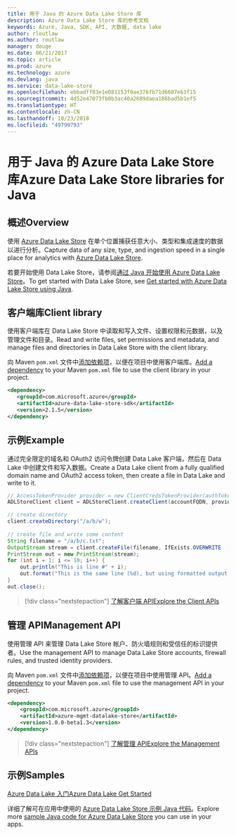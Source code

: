 ```yaml
---
title: 用于 Java 的 Azure Data Lake Store 库
description: Azure Data Lake Store 库的参考文档
keywords: Azure, Java, SDK, API, 大数据, data lake
author: rloutlaw
ms.author: routlaw
manager: douge
ms.date: 06/21/2017
ms.topic: article
ms.prod: azure
ms.technology: azure
ms.devlang: java
ms.service: data-lake-store
ms.openlocfilehash: ebbadff83e1e081153f0ae376fb71d6607e63f15
ms.sourcegitcommit: 4d52e47073fb0b3ac40a2689daea186bad5b1ef5
ms.translationtype: HT
ms.contentlocale: zh-CN
ms.lasthandoff: 10/23/2018
ms.locfileid: "49799793"
---
```

# <a name="azure-data-lake-store-libraries-for-java"></a><span data-ttu-id="730e1-104">用于 Java 的 Azure Data Lake Store 库</span><span class="sxs-lookup"><span data-stu-id="730e1-104">Azure Data Lake Store libraries for Java</span></span>

## <a name="overview"></a><span data-ttu-id="730e1-105">概述</span><span class="sxs-lookup"><span data-stu-id="730e1-105">Overview</span></span>

<span data-ttu-id="730e1-106">使用 [Azure Data Lake Store](/azure/data-lake-store/data-lake-store-overview) 在单个位置捕获任意大小、类型和集成速度的数据以进行分析。</span><span class="sxs-lookup"><span data-stu-id="730e1-106">Capture data of any size, type, and ingestion speed in a single place for analytics with [Azure Data Lake Store](/azure/data-lake-store/data-lake-store-overview).</span></span>

<span data-ttu-id="730e1-107">若要开始使用 Data Lake Store，请参阅[通过 Java 开始使用 Azure Data Lake Store](/azure/data-lake-store/data-lake-store-get-started-java-sdk)。</span><span class="sxs-lookup"><span data-stu-id="730e1-107">To get started with Data Lake Store, see [Get started with Azure Data Lake Store using Java](/azure/data-lake-store/data-lake-store-get-started-java-sdk).</span></span>


## <a name="client-library"></a><span data-ttu-id="730e1-108">客户端库</span><span class="sxs-lookup"><span data-stu-id="730e1-108">Client library</span></span>

<span data-ttu-id="730e1-109">使用客户端库在 Data Lake Store 中读取和写入文件、设置权限和元数据，以及管理文件和目录。</span><span class="sxs-lookup"><span data-stu-id="730e1-109">Read and write files, set permissions and metadata, and manage files and directories in Data Lake Store with the client library.</span></span>

<span data-ttu-id="730e1-110">向 Maven `pom.xml` 文件中[添加依赖项](https://maven.apache.org/guides/getting-started/index.html#How_do_I_use_external_dependencies)，以便在项目中使用客户端库。</span><span class="sxs-lookup"><span data-stu-id="730e1-110">[Add a dependency](https://maven.apache.org/guides/getting-started/index.html#How_do_I_use_external_dependencies) to your Maven `pom.xml` file to use the client library in your project.</span></span>

```XML
<dependency>
   <groupId>com.microsoft.azure</groupId>
   <artifactId>azure-data-lake-store-sdk</artifactId>
   <version>2.1.5</version>
</dependency>
```   

## <a name="example"></a><span data-ttu-id="730e1-111">示例</span><span class="sxs-lookup"><span data-stu-id="730e1-111">Example</span></span>

<span data-ttu-id="730e1-112">通过完全限定的域名和 OAuth2 访问令牌创建 Data Lake 客户端，然后在 Data Lake 中创建文件和写入数据。</span><span class="sxs-lookup"><span data-stu-id="730e1-112">Create a Data Lake client from a fully qualified domain name and OAuth2 access token, then create a file in Data Lake and write to it.</span></span>

```java
// AccessTokenProvider provider = new ClientCredsTokenProvider(authTokenEndpoint, clientId, clientKey);
ADLStoreClient client = ADLStoreClient.createClient(accountFQDN, provider);

// create directory
client.createDirectory("/a/b/w");
        
// create file and write some content
String filename = "/a/b/c.txt";
OutputStream stream = client.createFile(filename, IfExists.OVERWRITE  );
PrintStream out = new PrintStream(stream);
for (int i = 1; i <= 10; i++) {
    out.println("This is line #" + i);
    out.format("This is the same line (%d), but using formatted output. %n", i);
}
out.close();
```

> [!div class="nextstepaction"]
> [<span data-ttu-id="730e1-113">了解客户端 API</span><span class="sxs-lookup"><span data-stu-id="730e1-113">Explore the Client APIs</span></span>](/java/api/overview/azure/datalakestore/client)


## <a name="management-api"></a><span data-ttu-id="730e1-114">管理 API</span><span class="sxs-lookup"><span data-stu-id="730e1-114">Management API</span></span>

<span data-ttu-id="730e1-115">使用管理 API 来管理 Data Lake Store 帐户、防火墙规则和受信任的标识提供者。</span><span class="sxs-lookup"><span data-stu-id="730e1-115">Use the management API to manage Data Lake Store accounts, firewall rules, and trusted identity providers.</span></span>

<span data-ttu-id="730e1-116">向 Maven `pom.xml` 文件中[添加依赖项](https://maven.apache.org/guides/getting-started/index.html#How_do_I_use_external_dependencies)，以便在项目中使用管理 API。</span><span class="sxs-lookup"><span data-stu-id="730e1-116">[Add a dependency](https://maven.apache.org/guides/getting-started/index.html#How_do_I_use_external_dependencies) to your Maven `pom.xml` file to use the management API in your project.</span></span>


```XML
<dependency>
    <groupId>com.microsoft.azure</groupId>
    <artifactId>azure-mgmt-datalake-store</artifactId>
    <version>1.0.0-beta1.3</version>
</dependency>
```

> [!div class="nextstepaction"]
> [<span data-ttu-id="730e1-117">了解管理 API</span><span class="sxs-lookup"><span data-stu-id="730e1-117">Explore the Management APIs</span></span>](/java/api/overview/azure/datalakestore/management)

## <a name="samples"></a><span data-ttu-id="730e1-118">示例</span><span class="sxs-lookup"><span data-stu-id="730e1-118">Samples</span></span>

<span data-ttu-id="730e1-119">[Azure Data Lake 入门][1]</span><span class="sxs-lookup"><span data-stu-id="730e1-119">[Azure Data Lake Get Started][1]</span></span> 

[1]: https://github.com/Azure-Samples/data-lake-store-java-upload-download-get-started

<span data-ttu-id="730e1-120">详细了解可在应用中使用的 [Azure Data Lake Store 示例 Java 代码](https://azure.microsoft.com/resources/samples/?platform=java&term=lake)。</span><span class="sxs-lookup"><span data-stu-id="730e1-120">Explore more [sample Java code for Azure Data Lake Store](https://azure.microsoft.com/resources/samples/?platform=java&term=lake) you can use in your apps.</span></span>
